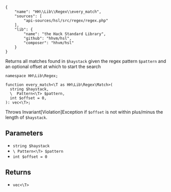 ``` yamlmeta
{
    "name": "HH\\Lib\\Regex\\every_match",
    "sources": [
        "api-sources/hsl/src/regex/regex.php"
    ],
    "lib": {
        "name": "the Hack Standard Library",
        "github": "hhvm/hsl",
        "composer": "hhvm/hsl"
    }
}
```




Returns all matches found in ` $haystack ` given the regex pattern `` $pattern ``
and an optional offset at which to start the search




``` Hack
namespace HH\Lib\Regex;

function every_match<\T as HH\Lib\Regex\Match>(
  string $haystack,
  \  Pattern<\T> $pattern,
  int $offset = 0,
): vec<\T>;
```




Throws Invariant[Violation]Exception if ` $offset ` is not within plus/minus the length of `` $haystack ``.




## Parameters




+ ` string $haystack `
+ ` \ Pattern<\T> $pattern `
+ ` int $offset = 0 `




## Returns




* ` vec<\T> `
<!-- HHAPIDOC -->
